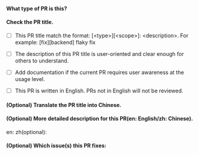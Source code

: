 #### What type of PR is this?
<!--
Add one of the following kinds:

build: Changes that affect the build system or external dependencies (example scopes: gulp, broccoli, npm)
ci: Changes to our CI configuration files and scripts (example scopes: Travis, Circle, BrowserStack, SauceLabs)
docs: Documentation only changes
feat: A new feature
optimize: A new optimization
fix: A bug fix
perf: A code change that improves performance
refactor: A code change that neither fixes a bug nor adds a feature
style: Changes that do not affect the meaning of the code (white space, formatting, missing semi-colons, etc)
test: Adding missing tests or correcting existing tests
chore: Changes to the build process or auxiliary tools and libraries such as documentation generation
-->

#### Check the PR title.
<!--
The description of the title will be attached in Release Notes,
so please describe it from user-oriented, what this PR does / why we need it.
Please check your PR title with the below requirements:
-->
- [ ] This PR title match the format: \[\<type\>\]\[\<scope\>\]: \<description\>. For example: \[fix\]\[backend\] flaky fix
- [ ] The description of this PR title is user-oriented and clear enough for others to understand.
- [ ] Add documentation if the current PR requires user awareness at the usage level.
- [ ] This PR is written in English. PRs not in English will not be reviewed.


#### (Optional) Translate the PR title into Chinese.


#### (Optional) More detailed description for this PR(en: English/zh: Chinese).
<!--
Provide more detailed info for review(e.g., it's recommended to provide perf data if this is a perf type PR).
-->
en:
zh(optional):


#### (Optional) Which issue(s) this PR fixes:
<!--
Automatically closes linked issue when PR is merged.
Eg: `Fixes #<issue number>`, or `Fixes (paste link of issue)`.
-->
